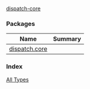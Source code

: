 [dispatch-core](./index.md)

### Packages

| Name | Summary |
|---|---|
| [dispatch.core](dispatch.core/index.md) |  |

### Index

[All Types](alltypes/index.md)